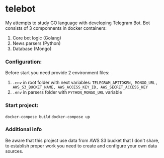 # telebot

My attempts to study GO language with developing Telegram Bot.
Bot consists of 3 componnents in docker containers:
  1. Core bot logic (Golang)
  2. News parsers (Python)
  3. Database (Mongo)

### Configuration:
Before start you need provide 2 environment files:
1. `.env` in root folder with next variables:  `TELEGRAM_APITOKEN, MONGO_URL, AWS_S3_BUCKET_NAME, AWS_ACCESS_KEY_ID, AWS_SECRET_ACCESS_KEY`
2. `.env` in parsers folder with `PYTHON_MONGO_URL` variable


### Start project:
`docker-compose build`
`docker-compose up`

### Additional info
Be aware that this project use data from AWS S3 bucket that I don't share, to establish proper work you need to create and configure your own data sources. 
